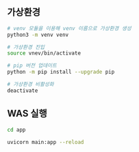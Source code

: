 ## 가상환경

```bash
# venv 모듈을 이용해 venv 이름으로 가상환경 생성
python3 -m venv venv

# 가상환경 진입
source vnev/bin/activate

# pip 버전 업데이트
python -m pip install --upgrade pip

# 가상환경 비활성화
deactivate
```

## WAS 실행

```bash
cd app

uvicorn main:app --reload
```
